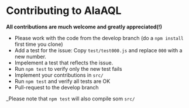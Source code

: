 # Contributing to AlaAQL

**All contributions are much welcome and greatly appreciated(!)** 

- Please work with the code from the develop branch (do a `npm install` first time you clone)
- Add a test for the issue: Copy `test/test000.js` and replace `000` with a new number. 
- Impelement a test that reflects the issue.
- Run `npm test` to verify only the new test fails
- Implement your contributions in `src/`
- Run `npm test` and verify all tests are OK
- Pull-request to the develop branch

_Please note that `npm test` will also compile som `src/`

 
